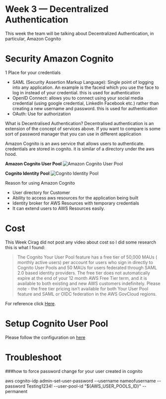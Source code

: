 # Week 3 — Decentralized Authentication

This week the team will be talking about Decentralized Authentication, in particular, Amazon Cognito

# Security Amazon Cognito

 1 Place for your credentials

- SAML (Security Assertion Markup Language): Single point of logging into any application. An example is the faceid which you use the face to log in instead of your credential. this is used for authentication
-  OpenID Connect: allows you to connect using your social media credential (using google credential, LinkedIn Facebook etc.) rather than creating a new username and password. this is used for authentication
- OAuth: Use for authorization

What is Decentralised Authentication?
Decentralised authentication is an extension of the concept of services above. If you want to compare is some sort of password manager that you can use in different application
 
 Amazon Cognito is an aws service that allows users to authenticate. credentials are stored in cognito. it is similar of a directory under the aws hood.

 **Amazon Cognito User Pool**
 ![Amazon Cognito User Pool](https://td-mainsite-cdn.tutorialsdojo.com/wp-content/uploads/2020/05/Cognito-User-Pool-for-Authentication.png)

 **Cognito Identity Pool**
  ![Cognito Identity Pool](https://td-mainsite-cdn.tutorialsdojo.com/wp-content/uploads/2020/05/Cognito-Identity-Pools-Federated-Identities.png)

Reason for using Amazon Cognito
- User directory for Customer
- Ability to access aws resources for the application being built
- Identity broker for AWS Resources with temporary credentials
- It can extend users to AWS Resources easily.

# Cost
This Week Cirag did not post any video about cost so I did some research this is what I found:
> The Cognito Your User Pool feature has a free tier of 50,000 MAUs ( monthly active users) per account for users who sign in directly to Cognito User Pools and 50 MAUs for users federated through SAML 2.0 based identity providers. The free tier does not automatically expire at the end of your 12 month AWS Free Tier term, and it is available to both existing and new AWS customers indefinitely. Please note - the free tier pricing isn’t available for both Your User Pool feature and SAML or OIDC federation in the AWS GovCloud regions.

For reference click [Here](https://aws.amazon.com/cognito/pricing/).

# Setup Cognito User Pool

Please follow the configuration on [here](https://scribehow.com/shared/How_to_Create_a_User_Pool_in_AWS_Cognito__KfU7GrqHS2ex3SW-xNLcSw)

# Troubleshoot

  ###how to force password change for your user created in cognito

 aws cognito-idp admin-set-user-password --username nameofusername --password Testing1234! --user-pool-id "${AWS_USER_POOLS_ID}" --permanent





